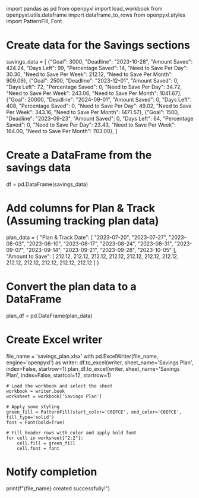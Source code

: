 import pandas as pd
from openpyxl import load_workbook
from openpyxl.utils.dataframe import dataframe_to_rows
from openpyxl.styles import PatternFill, Font

# Create data for the Savings sections
savings_data = [
    {"Goal": 3000, "Deadline": "2023-10-28", "Amount Saved": 424.24, "Days Left": 99, "Percentage Saved": 14,
     "Need to Save Per Day": 30.30, "Need to Save Per Week": 212.12, "Need to Save Per Month": 909.09},
    {"Goal": 2500, "Deadline": "2023-12-01", "Amount Saved": 0, "Days Left": 72, "Percentage Saved": 0,
     "Need to Save Per Day": 34.72, "Need to Save Per Week": 243.06, "Need to Save Per Month": 1041.67},
    {"Goal": 20000, "Deadline": "2024-09-01", "Amount Saved": 0, "Days Left": 408, "Percentage Saved": 0,
     "Need to Save Per Day": 49.02, "Need to Save Per Week": 343.16, "Need to Save Per Month": 1471.57},
    {"Goal": 1500, "Deadline": "2023-09-23", "Amount Saved": 0, "Days Left": 64, "Percentage Saved": 0,
     "Need to Save Per Day": 23.43, "Need to Save Per Week": 164.00, "Need to Save Per Month": 703.00},
]

# Create a DataFrame from the savings data
df = pd.DataFrame(savings_data)

# Add columns for Plan & Track (Assuming tracking plan data)
plan_data = {
    "Plan & Track Date": [
        "2023-07-20", "2023-07-27", "2023-08-03", "2023-08-10", "2023-08-17", "2023-08-24",
        "2023-08-31", "2023-09-07", "2023-09-14", "2023-09-21", "2023-09-28", "2023-10-05"
    ],
    "Amount to Save": [
        212.12, 212.12, 212.12, 212.12, 212.12, 212.12, 212.12, 212.12, 212.12, 212.12, 212.12, 212.12
    ]
}

# Convert the plan data to a DataFrame
plan_df = pd.DataFrame(plan_data)

# Create Excel writer
file_name = 'savings_plan.xlsx'
with pd.ExcelWriter(file_name, engine='openpyxl') as writer:
    df.to_excel(writer, sheet_name='Savings Plan', index=False, startrow=1)
    plan_df.to_excel(writer, sheet_name='Savings Plan', index=False, startcol=12, startrow=1)

    # Load the workbook and select the sheet
    workbook = writer.book
    worksheet = workbook['Savings Plan']

    # Apply some styling
    green_fill = PatternFill(start_color='C6EFCE', end_color='C6EFCE', fill_type='solid')
    font = Font(bold=True)

    # Fill header rows with color and apply bold font
    for cell in worksheet["2:2"]:
        cell.fill = green_fill
        cell.font = font

# Notify completion
print(f"{file_name} created successfully!")
